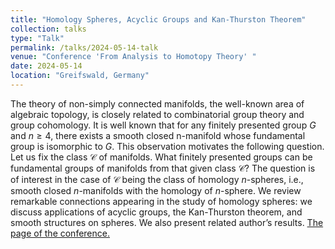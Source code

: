 ```yaml
---
title: "Homology Spheres, Acyclic Groups and Kan-Thurston Theorem"
collection: talks
type: "Talk"
permalink: /talks/2024-05-14-talk
venue: "Conference 'From Analysis to Homotopy Theory' "
date: 2024-05-14
location: "Greifswald, Germany"
---
```

  
The theory of non-simply connected manifolds, the well-known area of algebraic topology, is closely related to combinatorial group theory and group cohomology. It is well known that for any finitely presented group $G$ and $n \geqslant 4$, there exists a smooth closed n-manifold whose fundamental group is isomorphic to $G$. This observation motivates the following question. Let us fix the class $\mathcal{C}$ of manifolds. What finitely presented groups can be fundamental groups of manifolds from that given class $\mathcal{C}$? The question is of interest in the case of $\mathcal{C}$ being the class of homology $n$-spheres, i.e., smooth closed $n$-manifolds with the homology of $n$-sphere. We review remarkable connections appearing in the study of homology spheres: we discuss applications of acyclic groups, the Kan-Thurston theorem, and smooth structures on spheres. We also present related author’s results. [The page of the conference.](https://math-inf.uni-greifswald.de/en/institut/ueber-uns/mitarbeitende/waldorf/from-analysis-to-homotopy-theory/gong-show-schedule/)
   
